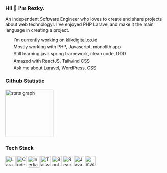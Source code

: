 ### Hi! 👋 I'm Rezky. 
An independent Software Engineer who loves to create and share projects about web technology!. I've enjoyed PHP Laravel and make it the main language in creating a project.

<img width="14px" src="https://tabler-icons.io/static/tabler-icons/icons/device-desktop.svg"/> &nbsp; I’m currently working on [klikdigital.co.id](https://klikdigital.co.id/)<br/>
<img width="14px" style="padding-top:5px;" src="https://tabler-icons.io/static/tabler-icons/icons/tools.svg"/> &nbsp;  Mostly working with PHP, Javascript, monolith app <br/>
<img width="14px" style="padding-top:5px;" src="https://tabler-icons.io/static/tabler-icons/icons/microscope.svg"/> &nbsp; Still learning java spring framework, clean code, DDD <br/>
<img width="14px" style="padding-top:5px;" src="https://tabler-icons.io/static/tabler-icons/icons/wand.svg"/> &nbsp; Amazed with ReactJS, Tailwind CSS <br/>
<img width="14px" style="padding-top:5px;" src="https://tabler-icons.io/static/tabler-icons/icons/message-circle-2.svg"/> &nbsp; Ask me about Laravel, WordPress, CSS <br/>

### Github Statistic
<div align="left">
  <img src="https://github-readme-stats.vercel.app/api?hide_title=false&hide_rank=false&show_icons=true&include_all_commits=true&theme=graywhite&count_private=true&disable_animations=false&locale=en&hide_border=false&username=rezkyrere" height="150" alt="stats graph"  />
</div>

### Tech Stack
<p align="left">
<a href="#"><img align="left" alt="Laravel" title="Laravel" width="32px" src="https://ik.imagekit.io/txrzakrd4/rdev-icon-stack/laravel.svg" /></a>
<a href="#"><img align="left" alt="Codeigniter" title="Codeigniter" width="32px" src="https://ik.imagekit.io/txrzakrd4/rdev-icon-stack/codeigniter.svg" /></a>
<a href="#"><img align="left" alt="InertiaJS" title="InertiaJS" width="37px" src="https://ik.imagekit.io/txrzakrd4/rdev-icon-stack/inertia.svg" /></a>
<a href="#"><img align="left" alt="Tailwind" title="Tailwind" width="32px" src="https://ik.imagekit.io/txrzakrd4/rdev-icon-stack/tailwind.svg" /></a>
<a href="#"><img align="left" alt="Bootstrap" title="Bootstrap" width="32px" src="https://ik.imagekit.io/txrzakrd4/rdev-icon-stack/bootstrap.svg" /></a>
<a href="#"><img align="left" alt="ReactJS" title="ReactJS" width="32px" src="https://ik.imagekit.io/txrzakrd4/rdev-icon-stack/reactjs.svg" /></a>
<a href="#"><img align="left" alt="Javascrtip" title="Javascrtip" width="32px" src="https://ik.imagekit.io/txrzakrd4/rdev-icon-stack/javascript.svg" /></a>
<a href="#"><img align="left" alt="mysql" title="mysql" width="32px" src="https://ik.imagekit.io/txrzakrd4/rdev-icon-stack/mysql.svg" /></a>
</p>
